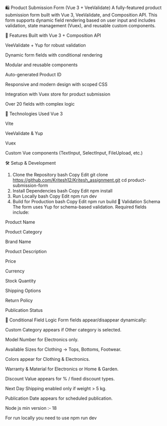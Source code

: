 🛍️ Product Submission Form (Vue 3 + VeeValidate)
A fully-featured product submission form built with Vue 3, VeeValidate, and Composition API. This form supports dynamic field rendering based on user input and includes validation, state management (Vuex), and reusable custom components.

🚀 Features
Built with Vue 3 + Composition API

VeeValidate + Yup for robust validation

Dynamic form fields with conditional rendering

Modular and reusable components

Auto-generated Product ID

Responsive and modern design with scoped CSS

Integration with Vuex store for product submission

Over 20 fields with complex logic

🧩 Technologies Used
Vue 3

Vite 

VeeValidate & Yup

Vuex

Custom Vue components (TextInput, SelectInput, FileUpload, etc.)

🛠️ Setup & Development
1. Clone the Repository
bash
Copy
Edit
git clone https://github.com/Kritesh12/Kritesh_assignment.git
cd product-submission-form
2. Install Dependencies
bash
Copy
Edit
npm install
3. Run Locally
bash
Copy
Edit
npm run dev
4. Build for Production
bash
Copy
Edit
npm run build
🧪 Validation Schema
The form uses Yup for schema-based validation. Required fields include:

Product Name

Product Category

Brand Name

Product Description

Price

Currency

Stock Quantity

Shipping Options

Return Policy

Publication Status

🔄 Conditional Field Logic
Form fields appear/disappear dynamically:

Custom Category appears if Other category is selected.

Model Number for Electronics only.

Available Sizes for Clothing → Tops, Bottoms, Footwear.

Colors appear for Clothing & Electronics.

Warranty & Material for Electronics or Home & Garden.

Discount Value appears for % / fixed discount types.

Next Day Shipping enabled only if weight > 5 kg.

Publication Date appears for scheduled publication.

Node js min version :- 18

For run locally you need to use 
npm run dev
